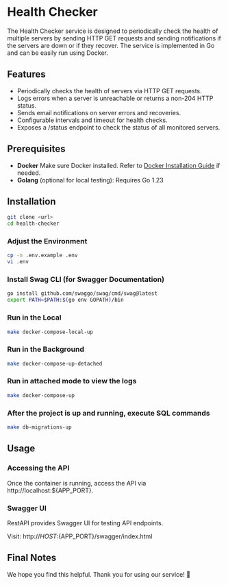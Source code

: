 # Health Checker

The Health Checker service is designed to periodically check the health of multiple servers by sending HTTP GET requests and sending notifications if the servers are down or if they recover. The service is implemented in Go and can be easily run using Docker.

## Features
- Periodically checks the health of servers via HTTP GET requests.
- Logs errors when a server is unreachable or returns a non-204 HTTP status.
- Sends email notifications on server errors and recoveries.
- Configurable intervals and timeout for health checks.
- Exposes a /status endpoint to check the status of all monitored servers.

## Prerequisites

- **Docker** Make sure Docker installed. Refer to [Docker Installation Guide](https://docs.docker.com/get-docker) if needed.
- **Golang** (optional for local testing): Requires Go 1.23

## Installation
```bash
git clone <url>
cd health-checker
```

### Adjust the Environment
```bash
cp -n .env.example .env
vi .env
```

### Install Swag CLI (for Swagger Documentation)
```bash
go install github.com/swaggo/swag/cmd/swag@latest
export PATH=$PATH:$(go env GOPATH)/bin
```

### Run in the Local
```bash
make docker-compose-local-up
```

### Run in the Background
```bash
make docker-compose-up-detached
```

### Run in attached mode to view the logs
```bash
make docker-compose-up
```

### After the project is up and running, execute SQL commands
```bash
make db-migrations-up
```

## Usage

### Accessing the API
Once the container is running, access the API via http://localhost:${APP_PORT}.

### Swagger UI
RestAPI provides Swagger UI for testing API endpoints.

Visit: http://${HOST}:${APP_PORT}/swagger/index.html

## Final Notes

We hope you find this helpful. Thank you for using our service! 🚀